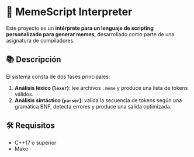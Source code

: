 # 🧠 MemeScript Interpreter

Este proyecto es un **intérprete para un lenguaje de scripting personalizado para generar memes**, desarrollado como parte de una asignatura de compiladores.

## 📚 Descripción

El sistema consta de dos fases principales:

1. **Análisis léxico (`lexer`)**: lee archivos `.meme` y produce una lista de tokens válidos.
2. **Análisis sintáctico (`parser`)**: valida la secuencia de tokens según una gramática BNF, detecta errores y produce una salida optimizada.


## 🛠️ Requisitos

- C++17 o superior
- Make


